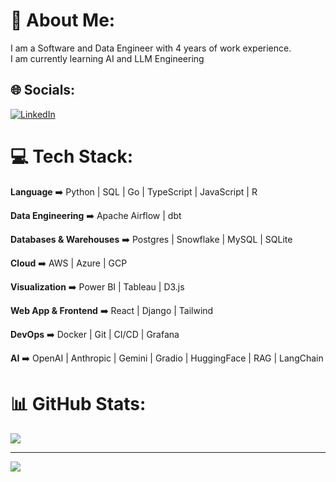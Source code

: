 # 💫 About Me:
I am a Software and Data Engineer with 4 years of work experience.<br>I am currently learning AI and LLM Engineering


## 🌐 Socials:
[![LinkedIn](https://img.shields.io/badge/LinkedIn-%230077B5.svg?logo=linkedin&logoColor=white)](https://linkedin.com/in/teguh-samudra) 

# 💻 Tech Stack:

**Language** ➡️ Python | SQL | Go | TypeScript | JavaScript | R

**Data Engineering** ➡️ Apache Airflow | dbt 

**Databases & Warehouses** ➡️ Postgres | Snowflake | MySQL | SQLite

**Cloud** ➡️ AWS | Azure | GCP

**Visualization** ➡️ Power BI | Tableau | D3.js

**Web App & Frontend** ➡️ React | Django | Tailwind

**DevOps** ➡️ Docker | Git | CI/CD | Grafana

**AI** ➡️ OpenAI | Anthropic | Gemini | Gradio | HuggingFace | RAG | LangChain

# 📊 GitHub Stats:
![](https://github-readme-stats.vercel.app/api/top-langs/?username=teguhsam&theme=radical&hide_border=false&include_all_commits=true&count_private=true&layout=compact&hide=jupyter%20notebook)

---
[![](https://visitcount.itsvg.in/api?id=teguhsam&icon=0&color=0)](https://visitcount.itsvg.in)

<!-- Proudly created with GPRM ( https://gprm.itsvg.in ) -->
